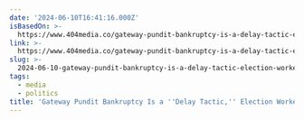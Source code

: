 ```yaml
---
date: '2024-06-10T16:41:16.000Z'
isBasedOn: >-
  https://www.404media.co/gateway-pundit-bankruptcy-is-a-delay-tactic-election-workers-suing-the-company-say/
link: >-
  https://www.404media.co/gateway-pundit-bankruptcy-is-a-delay-tactic-election-workers-suing-the-company-say/
slug: >-
  2024-06-10-gateway-pundit-bankruptcy-is-a-delay-tactic-election-workers-suing-the-c
tags:
  - media
  - politics
title: 'Gateway Pundit Bankruptcy Is a ''Delay Tactic,'' Election Workers Suing the C'
---
```

 
